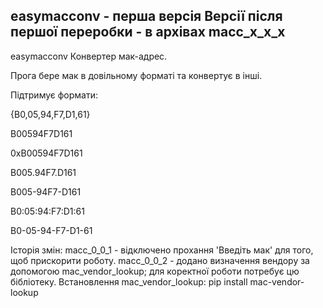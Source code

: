 easymacconv - перша версія
Версії після першої переробки - в архівах macc_x_x_x
---
easymacconv
Конвертер мак-адрес.

Прога бере мак в довільному форматі та конвертує в інші.

Підтримує формати:

{B0,05,94,F7,D1,61}

B00594F7D161

0xB00594F7D161

B005.94F7.D161

B005-94F7-D161

B0:05:94:F7:D1:61

B0-05-94-F7-D1-61

Історія змін:
macc_0_0_1 - відключено прохання 'Введіть мак' для того, щоб прискорити роботу.
macc_0_0_2 - додано визначення вендору за допомогою mac_vendor_lookup; для коректної роботи потребує цю бібліотеку.
  Встановлення mac_vendor_lookup: pip install mac-vendor-lookup

